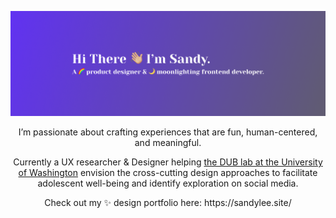 [![MasterHead](https://github.com/sl30724/sl30724/blob/main/LinkedinCover.png)]((https://github.com/sl30724))

<p align="center">I’m passionate about crafting experiences that are fun, human-centered, and meaningful.</p>
<p align="center">Currently a UX researcher & Designer helping <a href="https://dub.washington.edu/" target="_blank">the DUB lab at the University of Washington</a> envision the cross-cutting design approaches to facilitate adolescent well-being and identify exploration on social media.</p>

<p align="center">Check out my ✨ design portfolio here: https://sandylee.site/</p>
